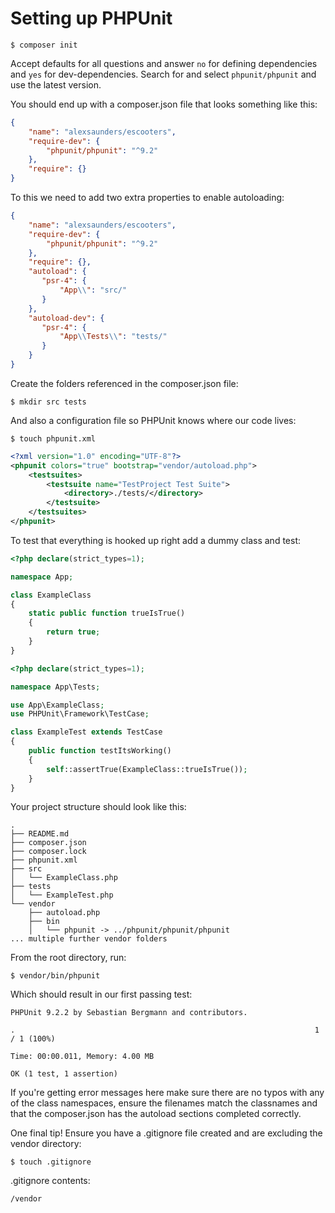 # Setting up PHPUnit

```shell script
$ composer init
```
Accept defaults for all questions and answer `no` for defining dependencies and `yes` for dev-dependencies. Search for and select `phpunit/phpunit` and use the latest version.

You should end up with a composer.json file that looks something like this:

```json
{
    "name": "alexsaunders/escooters",
    "require-dev": {
        "phpunit/phpunit": "^9.2"
    },
    "require": {}
}
```

To this we need to add two extra properties to enable autoloading:

```json
{
    "name": "alexsaunders/escooters",
    "require-dev": {
        "phpunit/phpunit": "^9.2"
    },
    "require": {},
    "autoload": {
       "psr-4": {
           "App\\": "src/"
       }
    },
    "autoload-dev": {
       "psr-4": {
           "App\\Tests\\": "tests/"
       }
    }
}
```

Create the folders referenced in the composer.json file:

```shell script
$ mkdir src tests
```

And also a configuration file so PHPUnit knows where our code lives:

```shell script
$ touch phpunit.xml
```

```xml
<?xml version="1.0" encoding="UTF-8"?>
<phpunit colors="true" bootstrap="vendor/autoload.php">
    <testsuites>
        <testsuite name="TestProject Test Suite">
            <directory>./tests/</directory>
        </testsuite>
    </testsuites>
</phpunit>
```

To test that everything is hooked up right add a dummy class and test:

```php
<?php declare(strict_types=1);

namespace App;

class ExampleClass
{
    static public function trueIsTrue()
    {
        return true;
    }
}
```

```php
<?php declare(strict_types=1);

namespace App\Tests;

use App\ExampleClass;
use PHPUnit\Framework\TestCase;

class ExampleTest extends TestCase
{
    public function testItsWorking()
    {
        self::assertTrue(ExampleClass::trueIsTrue());
    }
}
```

Your project structure should look like this:

```text
.
├── README.md
├── composer.json
├── composer.lock
├── phpunit.xml
├── src
│   └── ExampleClass.php
├── tests
│   └── ExampleTest.php
└── vendor
    ├── autoload.php
    ├── bin
    │   └── phpunit -> ../phpunit/phpunit/phpunit
... multiple further vendor folders
```

From the root directory, run:

```shell script
$ vendor/bin/phpunit
```

Which should result in our first passing test:

```text
PHPUnit 9.2.2 by Sebastian Bergmann and contributors.

.                                                                   1 / 1 (100%)

Time: 00:00.011, Memory: 4.00 MB

OK (1 test, 1 assertion)
```

If you're getting error messages here make sure there are no typos with any of the class namespaces, ensure the filenames match the classnames and that the composer.json has the autoload sections completed correctly.

One final tip! Ensure you have a .gitignore file created and are excluding the vendor directory:

```shell script
$ touch .gitignore
```

.gitignore contents:
```text
/vendor
```
